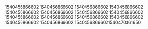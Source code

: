 1540456866602
1540456866602
1540456866602
1540456866602
1540456866602
1540456866602
1540456866602
1540456866602
1540456866602
1540456866602
1540456866602
1540456866602
1540456866602
1540456866602
15404568666021540470361650
